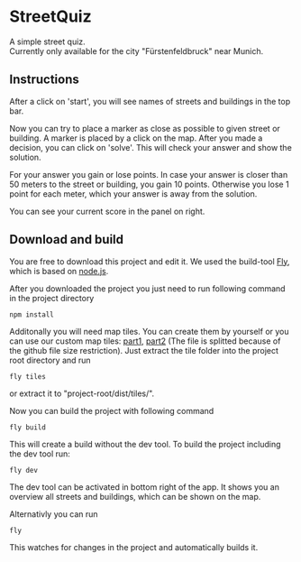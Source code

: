 # StreetQuiz
A simple street quiz.  
Currently only available for the city "Fürstenfeldbruck" near Munich.

## Instructions
After a click on 'start', you will see names of streets and buildings in the top bar.

Now you can try to place a marker as close as possible to given street or building. A marker is placed by a click on the map.
After you made a decision, you can click on 'solve'. This will check your answer and show the solution.

For your answer you gain or lose points. In case your answer is closer than 50 meters to the street or building, you gain 10 points. Otherwise you lose 1 point for each meter, which your answer is away from the solution.

You can see your current score in the panel on right.

## Download and build
You are free to download this project and edit it. We used the build-tool [Fly](https://github.com/flyjs/fly), which is based on [node.js](https://nodejs.org/).

After you downloaded the project you just need to run following command in the project directory
```
npm install
```
Additonally you will need map tiles. You can create them by yourself or you can use our custom map tiles: [part1](http://nigru.github.io/StreetQuiz/tiles_part1.zip), [part2](http://nigru.github.io/StreetQuiz/tiles_part1.zip) (The file is splitted because of the github file size restriction). Just extract the tile folder into the project root directory and run
```
fly tiles
```
or extract it to "project-root/dist/tiles/".

Now you can build the project with following command
```
fly build
```
This will create a build without the dev tool. To build the project including the dev tool run:
```
fly dev
```
The dev tool can be activated in bottom right of the app. It shows you an overview all streets and buildings, which can be shown on the map.

Alternativly you can run
```
fly
```
This watches for changes in the project and automatically builds it.

